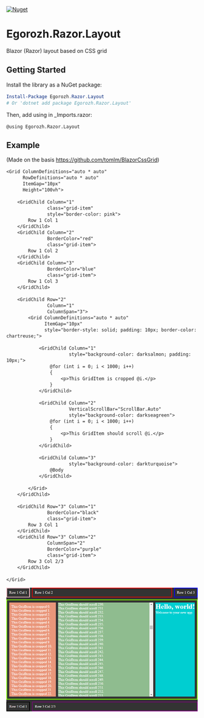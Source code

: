 [![Nuget](https://img.shields.io/nuget/v/Egorozh.Razor.Layout?label=Egorozh.Razor.Layout)](https://www.nuget.org/packages/Egorozh.Razor.Layout/)

# Egorozh.Razor.Layout
Blazor (Razor) layout based on CSS grid

## Getting Started

Install the library as a NuGet package:
```powershell
Install-Package Egorozh.Razor.Layout
# Or 'dotnet add package Egorozh.Razor.Layout'
```
Then, add using in _Imports.razor:
```razor
@using Egorozh.Razor.Layout
```

## Example 
(Made on the basis https://github.com/tomlm/BlazorCssGrid)
```razor
<Grid ColumnDefinitions="auto * auto"
      RowDefinitions="auto * auto"
      ItemGap="10px"
      Height="100vh">

    <GridChild Column="1"
               class="grid-item"
               style="border-color: pink">
        Row 1 Col 1
    </GridChild>
    <GridChild Column="2"
               BorderColor="red"
               class="grid-item">
        Row 1 Col 2
    </GridChild>
    <GridChild Column="3"
               BorderColor="blue"
               class="grid-item">
        Row 1 Col 3
    </GridChild>

    <GridChild Row="2"
               Column="1"
               ColumnSpan="3">
        <Grid ColumnDefinitions="auto * auto"
              ItemGap="10px"
              style="border-style: solid; padding: 10px; border-color: chartreuse;">

            <GridChild Column="1"
                       style="background-color: darksalmon; padding: 10px;">
                @for (int i = 0; i < 1000; i++)
                {
                    <p>This GridItem is cropped @i.</p>
                }
            </GridChild>

            <GridChild Column="2"
                       VerticalScrollBar="ScrollBar.Auto"
                       style="background-color: darkseagreen">
                @for (int i = 0; i < 1000; i++)
                {
                    <p>This GridItem should scroll @i.</p>
                }
            </GridChild>

            <GridChild Column="3"
                       style="background-color: darkturquoise">
                @Body
            </GridChild>

        </Grid>
    </GridChild>

    <GridChild Row="3" Column="1"
               BorderColor="black"
               class="grid-item">
        Row 3 Col 1
    </GridChild>
    <GridChild Row="3" Column="2"
               ColumnSpan="2"
               BorderColor="purple"
               class="grid-item">
        Row 3 Col 2/3
    </GridChild>

</Grid>
```
![screenshot.png](https://github.com/egorozh/Egorozh.Razor.Layout/blob/master/screenshot.png)
